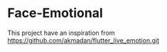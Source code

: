 # Face-Emotional
This project have an inspiration from https://github.com/akmadan/flutter_live_emotion.git
